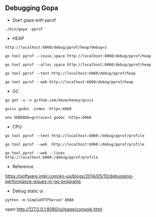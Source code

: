 
## Debugging Gopa

* Start gopa with pprof

`./bin/gopa -pprof`

* HEAP

`http://localhost:6060/debug/pprof/heap?debug=1`

`go tool pprof --inuse_space http://localhost:6060/debug/pprof/heap`

`go tool pprof --alloc_space http://localhost:6060/debug/pprof/heap`

`go tool pprof --text http://localhost:6060/debug/pprof/heap`

`go tool pprof --web http://localhost:6060/debug/pprof/heap`

* GC

`go get -u -v github.com/davecheney/gcvis`

`gcvis godoc -index -http=:6060`

`env GODEBUG=gctrace=1 godoc -http=:6060`

* CPU

`go tool pprof --text http://localhost:6060:/debug/pprof/profile`

`go tool pprof --web  http://localhost:6060:/debug/pprof/profile`

`go tool pprof --web --lines  http://localhost:6060:/debug/pprof/profile`


* Reference

https://software.intel.com/en-us/blogs/2014/05/10/debugging-performance-issues-in-go-programs


* Debug static ui

`
python -m SimpleHTTPServer 8080
`

open http://127.0.0.1:8080/ui/page/console.html
